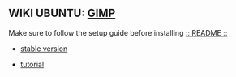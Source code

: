 ## WIKI UBUNTU: [GIMP](http://doc.ubuntu-fr.org/gimp)

Make sure to follow the setup guide before installing [:: README ::](https://flatpak.org/setup/) 

- [stable version](https://www.gimp.org/downloads/)

- [tutorial](https://flathub.org/apps/details/org.gimp.GIMP)
